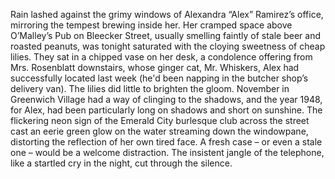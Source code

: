 Rain lashed against the grimy windows of Alexandra “Alex” Ramirez’s office, mirroring the tempest brewing inside her.  Her cramped space above O’Malley’s Pub on Bleecker Street, usually smelling faintly of stale beer and roasted peanuts, was tonight saturated with the cloying sweetness of cheap lilies.  They sat in a chipped vase on her desk, a condolence offering from Mrs. Rosenblatt downstairs, whose ginger cat, Mr. Whiskers, Alex had successfully located last week (he'd been napping in the butcher shop’s delivery van). The lilies did little to brighten the gloom.  November in Greenwich Village had a way of clinging to the shadows, and the year 1948, for Alex, had been particularly long on shadows and short on sunshine. The flickering neon sign of the Emerald City burlesque club across the street cast an eerie green glow on the water streaming down the windowpane, distorting the reflection of her own tired face.  A fresh case – or even a stale one – would be a welcome distraction.  The insistent jangle of the telephone, like a startled cry in the night, cut through the silence.

